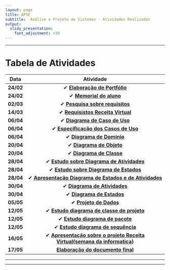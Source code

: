 ```yaml
---
layout: page
title: APSE
subtitle:  Análise e Projeto de Sistemas - Atividades Realizadas
output:
  slidy_presentation:
    font_adjustment: +30
---
```

---

# Tabela de Atividades

| **Data**    | **Atividade**      |
| ------- |:--------------------------------------------------------------------------------------------:| 
| **24/02**   | ✔ **[Elaboração de Portfólio](https://giovannafantacini.github.io/giovannafantacini.io/)**|
| **24/02**   | ✔ **[Memorial do aluno](https://giovannafantacini.github.io/giovannafantacini.io/aboutme/)**|
| **02/03**   | ✔ **[Pesquisa sobre requisitos](Atividades/Requisitos.pdf)**|
| **14/03**   | ✔ **[Requisistos Receita Virtual](https://docs.google.com/document/d/17w2iCt25jdSfD3fOOLtCA8yoCzZwHB1c9ZCQX_UrwFY/edit)**|
| **06/04**   | ✔ **[Diagrama de Caso de Uso](https://docs.google.com/document/d/10yKP2XiJFviRA-jOnXl1KFuf1LWa_1B0MvyDw1tzako/edit?usp=sharing)**|
| **06/04**   | ✔ **[Especificação dos Casos de Uso](https://docs.google.com/document/d/1O8iXkl4P6KlN44eZKUuuZZqS6fnWuIYJChssNbeUrjc/edit?usp=sharing)**|
| **06/04**   | ✔ **[Diagrama de Domínio](https://docs.google.com/document/d/1ffnylOiWnYWIs7UQR2NoTzmizPeWPA47Trwa--QpogY/edit?usp=sharing)**|
| **20/04**   | ✔ **[Diagrama de Objeto](https://docs.google.com/document/d/1DltzRUSYV90QyMGR3z0pnKa3TWbyIPy--VO8v7uZeDY/edit?usp=sharing)**|
| **20/04**   | ✔ **[Diagrama de Classe](https://docs.google.com/document/d/12vthy9ZPtP9_1GL6VB4korrS87HuWsfDhZg2aK5PaCE/edit?usp=sharing)**|
| **28/04**   | ✔ **[Estudo sobre Diagrama de Atividades](Atividades/DiagramaDeAtividades.pdf)**|
| **28/04**   | ✔ **[Estudo sobre Diagrama de Estados](Atividades/DiagramaDeEstados.pdf)**|
| **28/04**   | ✔ **[Apresentação Diagrama de Estados e de Atividades](Atividades/ApresentacaoDiagramas.pdf)**|
| **30/04**   | ✔ **[Diagrama de Atividades](https://docs.google.com/document/d/1tIoDNZKU67gI91BvVl-xFEkmgZMa1f-sZYW0vVEHxmY/edit?usp=sharing)**|
| **30/04**   | ✔ **[Diagrama de Estados](https://docs.google.com/document/d/14WYC8b4FMmdG4xBGvGrffW6P0vF3WXhcJOLYLNA5Qzk/edit?usp=sharing)**|
| **05/05**   | ✔ **[Projeto de Dados](https://docs.google.com/document/d/1X4F-6k5bEo054kr_ldZHR3M4FXMQJktwWasQKKNfuBQ/edit?usp=sharing)**|
| **12/05**   | ✔ **[Estudo diagrama de classe de projeto](Atividades/DiagramaDeClasseDeProjeto.pdf)**|
| **12/05**   | ✔ **[Estudo diagrama de pacote](Atividades/DiagramadePacote.pdf)**|
| **12/05**   | ✔ **[Estudo diagrama de sequência](Atividades/PesquisaDiagramadeSequencia.pdf)**|
| **16/05**   | ✔ **[Apresentação sobre o projeto Receita Virtual(semana da informatica)](https://drive.google.com/drive/folders/1mmxTfadAaMOsdANNipppOd-DcQP4-mzk?usp=sharing)**|
| **17/05**   |  **[Elaboração do documento final](https://docs.google.com/document/d/1hX8-y8aBUQ58xaxR89YZ8Wgj9zDPYtFNl37nypS2AxI/edit?usp=sharing)**|

---


---

